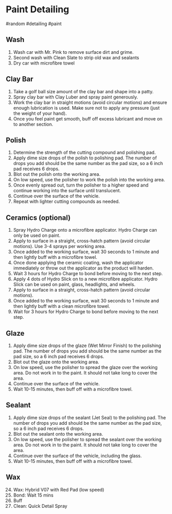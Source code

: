 # Paint Detailing
#random #detailing #paint

## Wash
1. Wash car with Mr. Pink to remove surface dirt and grime.
2. Second wash with Clean Slate to strip old wax and sealants
3. Dry car with microfibre towel

## Clay Bar
1. Take a golf ball size amount of the clay bar and shape into a patty.
2. Spray clay bar with Clay Luber and spray paint generously.
3. Work the clay bar in straight motions (avoid circular motions) and ensure enough lubrication is used. Make sure not to apply any pressure (just the weight of your hand).
4. Once you feel paint get smooth, buff off excess lubricant and move on to another section.

## Polish
1. Determine the strength of the cutting compound and polishing pad.
2. Apply dime size drops of the polish to polishing pad. The number of drops you add should be the same number as the pad size, so a 6 inch pad receives 6 drops.
3. Blot out the polish onto the working area.
4. On low speed, use the polisher to work the polish into the working area.
5. Once evenly spread out, turn the polisher to a higher speed and continue working into the surface until translucent.
6. Continue over the surface of the vehicle.
7. Repeat with lighter cutting compounds as needed.

## Ceramics (optional)
1. Spray Hydro Charge onto a microfibre applicator. Hydro Charge can only be used on paint.
2. Apply to surface in a straight, cross-hatch pattern (avoid circular motions). Use 3-4 sprays per working area.
3. Once added to the working surface, wait 30 seconds to 1 minute and then lightly buff with a microfibre towel.
4. Once done applying the ceramic coating, wash the applicator immediately or throw out the applicator as the product will harden.
5. Wait 3 hours for Hydro Charge to bond before moving to the next step.
6. Apply 4 dots of Hydro Slick on to a new microfibre applicator. Hydro Slick can be used on paint, glass, headlights, and wheels.
7. Apply to surface in a straight, cross-hatch pattern (avoid circular motions).
8. Once added to the working surface, wait 30 seconds to 1 minute and then lightly buff with a clean microfibre towel.
9. Wait for 3 hours for Hydro Charge to bond before moving to the next step.

## Glaze
1. Apply dime size drops of the glaze (Wet Mirror Finish) to the polishing pad. The number of drops you add should be the same number as the pad size, so a 6 inch pad receives 6 drops.
2. Blot out the glaze onto the working area.
3. On low speed, use the polisher to spread the glaze over the working area. Do not work in to the paint. It should not take long to cover the area.
4. Continue over the surface of the vehicle.
5. Wait 10-15 minutes, then buff off with a microfibre towel.

## Sealant
1. Apply dime size drops of the sealant (Jet Seal) to the polishing pad. The number of drops you add should be the same number as the pad size, so a 6 inch pad receives 6 drops.
2. Blot out the sealant onto the working area.
3. On low speed, use the polisher to spread the sealant over the working area. Do not work in to the paint. It should not take long to cover the area.
4. Continue over the surface of the vehicle, including the glass.
5. Wait 10-15 minutes, then buff off with a microfibre towel.

## Wax

24. Wax: Hybrid V07 with Red Pad (low speed)
25. Bond: Wait 15 mins
26. Buff
27. Clean: Quick Detail Spray
